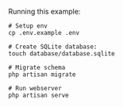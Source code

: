 Running this example:

```
# Setup env
cp .env.example .env

# Create SQLite database:
touch database/database.sqlite

# Migrate schema
php artisan migrate

# Run webserver
php artisan serve
```
